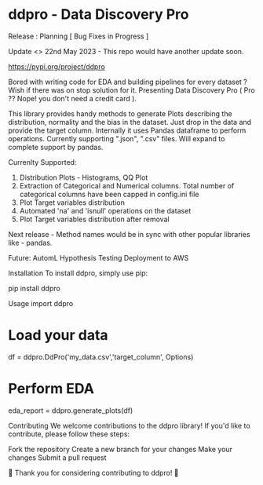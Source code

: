 <h1> ddpro - Data Discovery Pro </h1>

Release : Planning [ Bug Fixes in Progress ]

Update <>  22nd May 2023 - This repo would have another update soon. 

https://pypi.org/project/ddpro

Bored with writing code for EDA and building pipelines for every dataset ? Wish if there was on stop solution for it. Presenting Data Discovery Pro ( Pro ?? Nope!  you don't need a credit card  ). 

This library provides handy methods to generate Plots describing the distribution, normality and the bias in the dataset. Just drop in the data and provide the target column. Internally it uses Pandas dataframe to perform operations. Currently supporting ".json", ".csv" files. Will expand to complete support by pandas.

Currenlty Supported:
1. Distribution Plots - Histograms, QQ Plot
2. Extraction of Categorical and Numerical columns. Total number of categorical columns have been capped in config.ini file
3. Plot Target variables distribution
4. Automated 'na' and 'isnull' operations on the dataset
5. Plot Target variables distribution after removal 

Next release - Method names would be in sync with other popular libraries like - pandas. 

Future:
AutomL
Hypothesis Testing
Deployment to AWS 

Installation
To install ddpro, simply use pip:

pip install ddpro

Usage
import ddpro

# Load your data
df = ddpro.DdPro('my_data.csv','target_column', Options)

# Perform EDA
eda_report = ddpro.generate_plots(df)


Contributing
We welcome contributions to the ddpro library! If you'd like to contribute, please follow these steps:

Fork the repository
Create a new branch for your changes
Make your changes
Submit a pull request

🙌 Thank you for considering contributing to ddpro! 🙌
